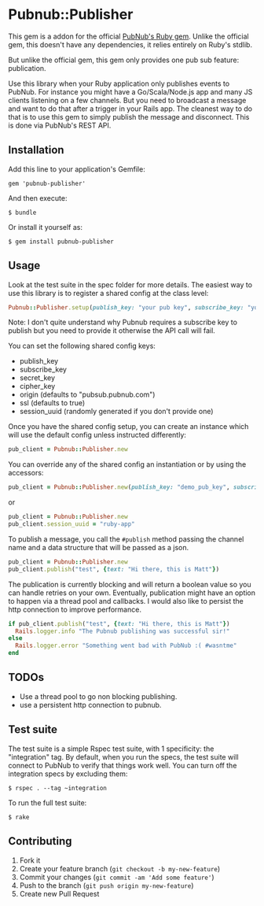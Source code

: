 # Pubnub::Publisher

This gem is a addon for the official [PubNub's Ruby
gem](https://github.com/pubnub/ruby). Unlike the official gem, this
doesn't have any dependencies, it relies entirely on Ruby's stdlib.

But unlike the official gem, this gem only provides one pub sub feature:
publication.

Use this library when your Ruby application only publishes events to
PubNub. For instance you might have a Go/Scala/Node.js app and many JS
clients listening on a few channels. But you need to broadcast a
message and want to do that after a trigger in your Rails app.
The cleanest way to do that is to use this gem to simply publish the
message and disconnect. This is done via PubNub's REST API.


## Installation

Add this line to your application's Gemfile:

    gem 'pubnub-publisher'

And then execute:

    $ bundle

Or install it yourself as:

    $ gem install pubnub-publisher

## Usage

Look at the test suite in the spec folder for more details.
The easiest way to use this library is to register a shared config at
the class level:

```ruby
Pubnub::Publisher.setup(publish_key: "your pub key", subscribe_key: "your sub key")
```

Note: I don't quite understand why Pubnub requires a subscribe key to
publish but you need to provide it otherwise the API call will fail.

You can set the following shared config keys:

* publish_key
* subscribe_key
* secret_key
* cipher_key
* origin (defaults to "pubsub.pubnub.com")
* ssl (defaults to true)
* session_uuid (randomly generated if you don't provide one)

Once you have the shared config setup, you can create an instance which
will use the default config unless instructed differently:

```ruby
pub_client = Pubnub::Publisher.new
```

You can override any of the shared config an instantiation or by using
the accessors:

```ruby
pub_client = Pubnub::Publisher.new(publish_key: "demo_pub_key", subscribe_key: "demo_sub_key", origin: "demo.pubnub.com")
```

or 

```ruby
pub_client = Pubnub::Publisher.new
pub_client.session_uuid = "ruby-app"
```

To publish a message, you call the `#publish` method passing the
channel name and a data structure that will be passed as a json.

```ruby
pub_client = Pubnub::Publisher.new
pub_client.publish("test", {text: "Hi there, this is Matt"})
```

The publication is currently blocking and will return a boolean value
so you can handle retries on your own.
Eventually, publication might have an option to happen via a thread pool
and callbacks. I would also like to persist the http connection to
improve performance.

```ruby
if pub_client.publish("test", {text: "Hi there, this is Matt"})
  Rails.logger.info "The Pubnub publishing was successful sir!"
else 
  Rails.logger.error "Something went bad with PubNub :( #wasntme"
end
```

## TODOs

* Use a thread pool to go non blocking publishing.
* use a persistent http connection to pubnub.


## Test suite

The test suite is a simple Rspec test suite, with 1 specificity: the
"integration" tag. By default, when you run the specs, the test suite
will connect to PubNub to verify that things work well. You can turn
off the integration specs by excluding them:

```
$ rspec . --tag ~integration
```

To run the full test suite:

```
$ rake
```

## Contributing

1. Fork it
2. Create your feature branch (`git checkout -b my-new-feature`)
3. Commit your changes (`git commit -am 'Add some feature'`)
4. Push to the branch (`git push origin my-new-feature`)
5. Create new Pull Request
